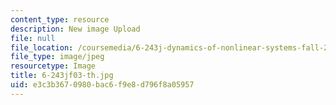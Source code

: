 ```yaml
---
content_type: resource
description: New image Upload
file: null
file_location: /coursemedia/6-243j-dynamics-of-nonlinear-systems-fall-2003/e3c3b3670980bac6f9e8d796f8a05957_6-243jf03-th.jpg
file_type: image/jpeg
resourcetype: Image
title: 6-243jf03-th.jpg
uid: e3c3b367-0980-bac6-f9e8-d796f8a05957
---
```

